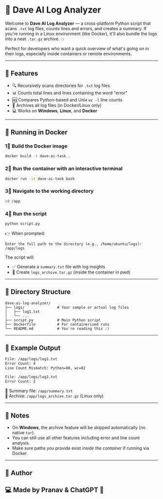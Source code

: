 # 🧠 Dave AI Log Analyzer

Welcome to **Dave AI Log Analyzer** — a cross-platform Python script that scans `.txt` log files, counts lines and errors, and creates a summary. If you're running in a Linux environment (like Docker), it'll also bundle the logs into a neat `.tar.gz` archive. 💥

Perfect for developers who want a quick overview of what's going on in their logs, especially inside containers or remote environments.

---

## 🚀 Features

- 🔍 Recursively scans directories for `.txt` log files
- 📊 Counts total lines and lines containing the word "error"
- 🆖 Compares Python-based and Unix `wc -l` line counts
- 📆 Archives all log files (in Docker/Linux only)
- 💻 Works on **Windows**, **Linux**, and **Docker**

---

## 🐳 Running in Docker

### 1⃣ Build the Docker image

```bash
docker build -t dave-ai-task .
```

### 2⃣ Run the container with an interactive terminal

```bash
docker run -it dave-ai-task bash
```

### 3⃣ Navigate to the working directory

```bash
cd /app
```

### 4⃣ Run the script

```bash
python script.py
```

👉 When prompted:

```
Enter the full path to the directory (e.g., /home/ubuntu/logs): /app/logs
```

The script will:
- ✅ Generate a `summary.txt` file with log insights
- 📆 Create `logs_archive.tar.gz` (inside the container in pwd)

---

## 📁 Directory Structure

```
dave-ai-log-analyzer/
├── logs/               # Your sample or actual log files
│   ├── log1.txt
│   └── ...
├── script.py           # Main Python script
├── Dockerfile          # For containerized runs
└── README.md           # You're reading this :)
```

---

## 🧪 Example Output

```txt
File: /app/logs/log1.txt
Error Count: 4
Line Count Mismatch: Python=80, wc=82

File: /app/logs/log2.txt
Error Count: 2
```

📝 Summary file: `/app/summary.txt`  
📆 Archive: `/app/logs_archive.tar.gz` (Linux only)

---

## 🧊 Notes

- On **Windows**, the archive feature will be skipped automatically (no native `tar`).
- You can still use all other features including error and line count analysis.
- Make sure paths you provide exist *inside the container* if running via Docker.

---

## 🤊 Author

💻 Made by **Pranav** & ChatGPT 🚀  
---
